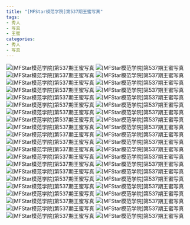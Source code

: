 ```yaml
---
title: "[MFStar模范学院]第537期王蜜写真"
tags: 
- 秀人
- 写真
- 王蜜
categories:
- 秀人
- 写真
---
```


![[MFStar模范学院]第537期王蜜写真](https://img.ilovese.xyz/1734713031527.webp)
![[MFStar模范学院]第537期王蜜写真](https://img.ilovese.xyz/1734713033045.webp)
![[MFStar模范学院]第537期王蜜写真](https://img.ilovese.xyz/1734713034703.webp)
![[MFStar模范学院]第537期王蜜写真](https://img.ilovese.xyz/1734713036451.webp)
![[MFStar模范学院]第537期王蜜写真](https://img.ilovese.xyz/1734713037905.webp)
![[MFStar模范学院]第537期王蜜写真](https://img.ilovese.xyz/1734713039390.webp)
![[MFStar模范学院]第537期王蜜写真](https://img.ilovese.xyz/1734713041013.webp)
![[MFStar模范学院]第537期王蜜写真](https://img.ilovese.xyz/1734713042824.webp)
![[MFStar模范学院]第537期王蜜写真](https://img.ilovese.xyz/1734713044660.webp)
![[MFStar模范学院]第537期王蜜写真](https://img.ilovese.xyz/1734713046393.webp)
![[MFStar模范学院]第537期王蜜写真](https://img.ilovese.xyz/1734713047722.webp)
![[MFStar模范学院]第537期王蜜写真](https://img.ilovese.xyz/1734713048966.webp)
![[MFStar模范学院]第537期王蜜写真](https://img.ilovese.xyz/1734713050288.webp)
![[MFStar模范学院]第537期王蜜写真](https://img.ilovese.xyz/1734713052058.webp)
![[MFStar模范学院]第537期王蜜写真](https://img.ilovese.xyz/1734713053509.webp)
![[MFStar模范学院]第537期王蜜写真](https://img.ilovese.xyz/1734713055144.webp)
![[MFStar模范学院]第537期王蜜写真](https://img.ilovese.xyz/1734713056958.webp)
![[MFStar模范学院]第537期王蜜写真](https://img.ilovese.xyz/1734713058665.webp)
![[MFStar模范学院]第537期王蜜写真](https://img.ilovese.xyz/1734713060238.webp)
![[MFStar模范学院]第537期王蜜写真](https://img.ilovese.xyz/1734713061578.webp)
![[MFStar模范学院]第537期王蜜写真](https://img.ilovese.xyz/1734713063121.webp)
![[MFStar模范学院]第537期王蜜写真](https://img.ilovese.xyz/1734713064633.webp)
![[MFStar模范学院]第537期王蜜写真](https://img.ilovese.xyz/1734713066040.webp)
![[MFStar模范学院]第537期王蜜写真](https://img.ilovese.xyz/1734713067848.webp)
![[MFStar模范学院]第537期王蜜写真](https://img.ilovese.xyz/1734713069828.webp)
![[MFStar模范学院]第537期王蜜写真](https://img.ilovese.xyz/1734713071584.webp)
![[MFStar模范学院]第537期王蜜写真](https://img.ilovese.xyz/1734713073433.webp)
![[MFStar模范学院]第537期王蜜写真](https://img.ilovese.xyz/1734713075298.webp)
![[MFStar模范学院]第537期王蜜写真](https://img.ilovese.xyz/1734713077154.webp)
![[MFStar模范学院]第537期王蜜写真](https://img.ilovese.xyz/1734713079015.webp)
![[MFStar模范学院]第537期王蜜写真](https://img.ilovese.xyz/1734713080664.webp)
![[MFStar模范学院]第537期王蜜写真](https://img.ilovese.xyz/1734713082415.webp)
![[MFStar模范学院]第537期王蜜写真](https://img.ilovese.xyz/1734713083907.webp)
![[MFStar模范学院]第537期王蜜写真](https://img.ilovese.xyz/1734713085550.webp)
![[MFStar模范学院]第537期王蜜写真](https://img.ilovese.xyz/1734713086896.webp)
![[MFStar模范学院]第537期王蜜写真](https://img.ilovese.xyz/1734713088583.webp)
![[MFStar模范学院]第537期王蜜写真](https://img.ilovese.xyz/1734713090390.webp)
![[MFStar模范学院]第537期王蜜写真](https://img.ilovese.xyz/1734713092190.webp)
![[MFStar模范学院]第537期王蜜写真](https://img.ilovese.xyz/1734713093913.webp)
![[MFStar模范学院]第537期王蜜写真](https://img.ilovese.xyz/1734713095791.webp)
![[MFStar模范学院]第537期王蜜写真](https://img.ilovese.xyz/1734713097460.webp)
![[MFStar模范学院]第537期王蜜写真](https://img.ilovese.xyz/1734713099458.webp)
